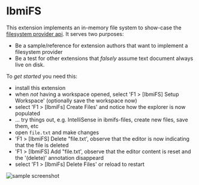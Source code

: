 # IbmiFS

This extension implements an in-memory file system to show-case the [filesystem provider api](https://github.com/Microsoft/vscode/blob/51a880315fd0ec2cafb511a17de48ec31802ba6d/src/vs/vscode.d.ts#L4968). It serves two purposes:

* Be a sample/reference for extension authors that want to implement a filesystem provider
* Be a test for other extensions that *falsely* assume text document always live on disk.


To *get started* you need this:

* install this extension
* when *not* having a workspace opened, select 'F1 > [IbmiFS] Setup Workspace' (optionally save the workspace now)
* select 'F1 > [IbmiFs] Create Files' and notice how the explorer is now populated
* ... try things out, e.g. IntelliSense in ibmifs-files, create new files, save them, etc
* open `file.txt` and make changes
* 'F1 > [IbmiFS] Delete "file.txt', observe that the editor is now indicating that the file is deleted
* 'F1 > [IbmiFS] Add "file.txt', observe that the editor content is reset and the '(delete)' annotation disappeard
* select 'F1 > [IbmiFs] Delete Files' or reload to restart

![sample screenshot](https://github.com/Microsoft/vscode-extension-samples/raw/master/fsprovider-sample/sample.png)

